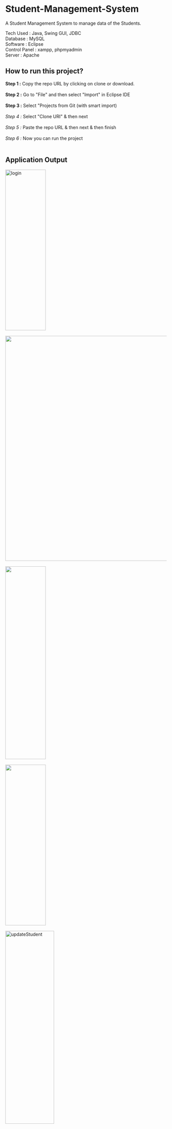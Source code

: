 # Student-Management-System

A Student Management System to manage data of the Students.

Tech Used : Java, Swing GUI, JDBC<br>
Database : MySQL<br>
Software : Eclipse<br>
Control Panel : xampp, phpmyadmin<br>
Server : Apache<br>

## How to run this project?

**Step 1 :** Copy the repo URL by clicking on clone or download.<br><br>
**Step 2 :**  Go to "File" and then select "Import" in Eclipse IDE<br><br>
**Step 3 :** Select "Projects from Git (with smart import)<br><br>
*Step 4 :* Select "Clone URI" & then next<br><br>
*Step 5 :* Paste the repo URL & then next & then finish<br><br>
*Step 6 :* Now you can run the project<br><br>

## Application Output


<img src="https://user-images.githubusercontent.com/88728002/211797201-aeb2e8a0-3d34-4d0f-b070-3ae3c964217a.png" alt="login" width="50%" height="500"><br><br>
<img src="https://user-images.githubusercontent.com/88728002/211797470-d64276df-a56e-4a78-b379-a197e8320643.png" height="700"><br><br>
<img src="https://user-images.githubusercontent.com/88728002/211797579-462b5521-b9b5-46fe-9175-b4e82757d4b9.png" width="50%" height="600"><br><br>
<img src="https://user-images.githubusercontent.com/88728002/211797673-fb50fea9-06ff-4774-a9e4-e9b3aeaed629.png" width="50%" height="500"><br><br>
<img src="https://user-images.githubusercontent.com/88728002/211797810-9f18fd13-a673-4583-9514-7814f343bf75.png" alt="updateStudent" width="55%" height="600"><br><br>
